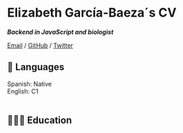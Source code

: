 <h1>Elizabeth García-Baeza´s CV</h1>
<em><strong>Backend in JavaScript and biologist</strong></em>

[Email](mailto:elizabethg.eg12@gmail.com) / [GitHub](https://github.com/gabaeliz/) / [Twitter](https://twitter.com/gracescrap/) 

<h2>💬 Languages</h2> 
Spanish: Native <br>
English: C1<br><br>

## 👩🏼‍🎓 Education

